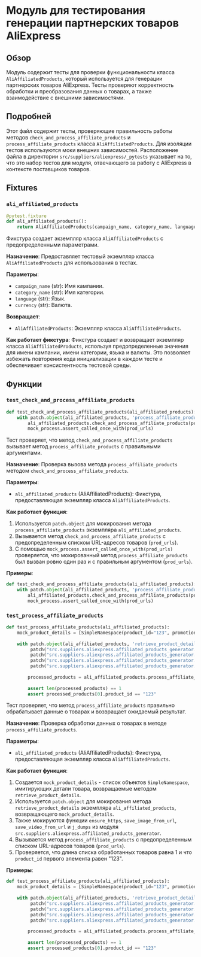 # Модуль для тестирования генерации партнерских товаров AliExpress

## Обзор

Модуль содержит тесты для проверки функциональности класса `AliAffiliatedProducts`, который используется для генерации партнерских товаров AliExpress. Тесты проверяют корректность обработки и преобразования данных о товарах, а также взаимодействие с внешними зависимостями.

## Подробней

Этот файл содержит тесты, проверяющие правильность работы методов `check_and_process_affiliate_products` и `process_affiliate_products` класса `AliAffiliatedProducts`. Для изоляции тестов используются моки внешних зависимостей. Расположение файла в директории `src/suppliers/aliexpress/_pytests` указывает на то, что это набор тестов для модуля, отвечающего за работу с AliExpress в контексте поставщиков товаров.

## Fixtures

### `ali_affiliated_products`

```python
@pytest.fixture
def ali_affiliated_products():
    return AliAffiliatedProducts(campaign_name, category_name, language, currency)
```

Фикстура создает экземпляр класса `AliAffiliatedProducts` с предопределенными параметрами.

**Назначение**: Предоставляет тестовый экземпляр класса `AliAffiliatedProducts` для использования в тестах.

**Параметры**:
-   `campaign_name` (str): Имя кампании.
-   `category_name` (str): Имя категории.
-   `language` (str): Язык.
-   `currency` (str): Валюта.

**Возвращает**:
-   `AliAffiliatedProducts`: Экземпляр класса `AliAffiliatedProducts`.

**Как работает фикстура**:
Фикстура создает и возвращает экземпляр класса `AliAffiliatedProducts`, используя предопределенные значения для имени кампании, имени категории, языка и валюты. Это позволяет избежать повторения кода инициализации в каждом тесте и обеспечивает консистентность тестовой среды.

## Функции

### `test_check_and_process_affiliate_products`

```python
def test_check_and_process_affiliate_products(ali_affiliated_products):
    with patch.object(ali_affiliated_products, 'process_affiliate_products') as mock_process:
        ali_affiliated_products.check_and_process_affiliate_products(prod_urls)
        mock_process.assert_called_once_with(prod_urls)
```

Тест проверяет, что метод `check_and_process_affiliate_products` вызывает метод `process_affiliate_products` с правильными аргументами.

**Назначение**: Проверка вызова метода `process_affiliate_products` методом `check_and_process_affiliate_products`.

**Параметры**:
-   `ali_affiliated_products` (AliAffiliatedProducts): Фикстура, предоставляющая экземпляр класса `AliAffiliatedProducts`.

**Как работает функция**:
1.  Используется `patch.object` для мокирования метода `process_affiliate_products` экземпляра `ali_affiliated_products`.
2.  Вызывается метод `check_and_process_affiliate_products` с предопределенным списком URL-адресов товаров (`prod_urls`).
3.  С помощью `mock_process.assert_called_once_with(prod_urls)` проверяется, что мокированный метод `process_affiliate_products` был вызван ровно один раз и с правильным аргументом (`prod_urls`).

**Примеры**:

```python
def test_check_and_process_affiliate_products(ali_affiliated_products):
    with patch.object(ali_affiliated_products, 'process_affiliate_products') as mock_process:
        ali_affiliated_products.check_and_process_affiliate_products(prod_urls)
        mock_process.assert_called_once_with(prod_urls)
```

### `test_process_affiliate_products`

```python
def test_process_affiliate_products(ali_affiliated_products):
    mock_product_details = [SimpleNamespace(product_id="123", promotion_link="promo_link", product_main_image_url="image_url", product_video_url="video_url")]
    
    with patch.object(ali_affiliated_products, 'retrieve_product_details', return_value=mock_product_details) as mock_retrieve, \
         patch("src.suppliers.aliexpress.affiliated_products_generator.ensure_https", return_value=prod_urls), \
         patch("src.suppliers.aliexpress.affiliated_products_generator.save_image_from_url"), \
         patch("src.suppliers.aliexpress.affiliated_products_generator.save_video_from_url"), \
         patch("src.suppliers.aliexpress.affiliated_products_generator.j_dumps", return_value=True):
        
        processed_products = ali_affiliated_products.process_affiliate_products(prod_urls)
        
        assert len(processed_products) == 1
        assert processed_products[0].product_id == "123"
```

Тест проверяет, что метод `process_affiliate_products` правильно обрабатывает данные о товарах и возвращает ожидаемый результат.

**Назначение**: Проверка обработки данных о товарах в методе `process_affiliate_products`.

**Параметры**:
-   `ali_affiliated_products` (AliAffiliatedProducts): Фикстура, предоставляющая экземпляр класса `AliAffiliatedProducts`.

**Как работает функция**:

1.  Создается `mock_product_details` - список объектов `SimpleNamespace`, имитирующих детали товара, возвращаемые методом `retrieve_product_details`.
2.  Используется `patch.object` для мокирования метода `retrieve_product_details` экземпляра `ali_affiliated_products`, возвращающего `mock_product_details`.
3.  Также мокируются функции `ensure_https`, `save_image_from_url`, `save_video_from_url` и `j_dumps` из модуля `src.suppliers.aliexpress.affiliated_products_generator`.
4.  Вызывается метод `process_affiliate_products` с предопределенным списком URL-адресов товаров (`prod_urls`).
5.  Проверяется, что длина списка обработанных товаров равна 1 и что `product_id` первого элемента равен "123".

**Примеры**:

```python
def test_process_affiliate_products(ali_affiliated_products):
    mock_product_details = [SimpleNamespace(product_id="123", promotion_link="promo_link", product_main_image_url="image_url", product_video_url="video_url")]
    
    with patch.object(ali_affiliated_products, 'retrieve_product_details', return_value=mock_product_details) as mock_retrieve, \
         patch("src.suppliers.aliexpress.affiliated_products_generator.ensure_https", return_value=prod_urls), \
         patch("src.suppliers.aliexpress.affiliated_products_generator.save_image_from_url"), \
         patch("src.suppliers.aliexpress.affiliated_products_generator.save_video_from_url"), \
         patch("src.suppliers.aliexpress.affiliated_products_generator.j_dumps", return_value=True):
        
        processed_products = ali_affiliated_products.process_affiliate_products(prod_urls)
        
        assert len(processed_products) == 1
        assert processed_products[0].product_id == "123"